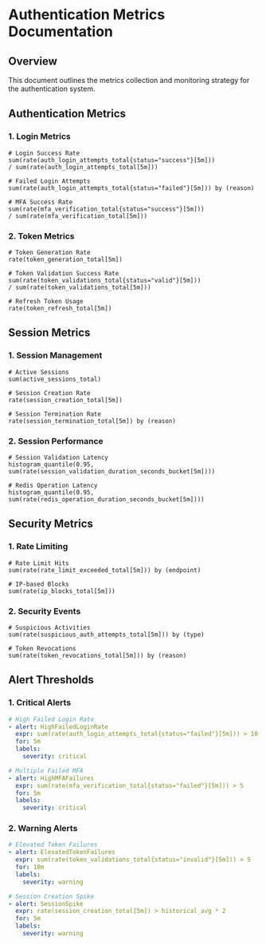 # Authentication Metrics Documentation

## Overview
This document outlines the metrics collection and monitoring strategy for the authentication system.

## Authentication Metrics

### 1. Login Metrics
```prometheus
# Login Success Rate
sum(rate(auth_login_attempts_total{status="success"}[5m]))
/ sum(rate(auth_login_attempts_total[5m]))

# Failed Login Attempts
sum(rate(auth_login_attempts_total{status="failed"}[5m])) by (reason)

# MFA Success Rate
sum(rate(mfa_verification_total{status="success"}[5m]))
/ sum(rate(mfa_verification_total[5m]))
```

### 2. Token Metrics
```prometheus
# Token Generation Rate
rate(token_generation_total[5m])

# Token Validation Success Rate
sum(rate(token_validations_total{status="valid"}[5m]))
/ sum(rate(token_validations_total[5m]))

# Refresh Token Usage
rate(token_refresh_total[5m])
```

## Session Metrics

### 1. Session Management
```prometheus
# Active Sessions
sum(active_sessions_total)

# Session Creation Rate
rate(session_creation_total[5m])

# Session Termination Rate
rate(session_termination_total[5m]) by (reason)
```

### 2. Session Performance
```prometheus
# Session Validation Latency
histogram_quantile(0.95, sum(rate(session_validation_duration_seconds_bucket[5m])))

# Redis Operation Latency
histogram_quantile(0.95, sum(rate(redis_operation_duration_seconds_bucket[5m])))
```

## Security Metrics

### 1. Rate Limiting
```prometheus
# Rate Limit Hits
sum(rate(rate_limit_exceeded_total[5m])) by (endpoint)

# IP-based Blocks
sum(rate(ip_blocks_total[5m]))
```

### 2. Security Events
```prometheus
# Suspicious Activities
sum(rate(suspicious_auth_attempts_total[5m])) by (type)

# Token Revocations
sum(rate(token_revocations_total[5m])) by (reason)
```

## Alert Thresholds

### 1. Critical Alerts
```yaml
# High Failed Login Rate
- alert: HighFailedLoginRate
  expr: sum(rate(auth_login_attempts_total{status="failed"}[5m])) > 10
  for: 5m
  labels:
    severity: critical

# Multiple Failed MFA
- alert: HighMFAFailures
  expr: sum(rate(mfa_verification_total{status="failed"}[5m])) > 5
  for: 5m
  labels:
    severity: critical
```

### 2. Warning Alerts
```yaml
# Elevated Token Failures
- alert: ElevatedTokenFailures
  expr: sum(rate(token_validations_total{status="invalid"}[5m])) > 5
  for: 10m
  labels:
    severity: warning

# Session Creation Spike
- alert: SessionSpike
  expr: rate(session_creation_total[5m]) > historical_avg * 2
  for: 5m
  labels:
    severity: warning
```
